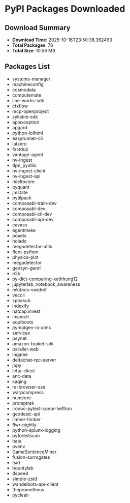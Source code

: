 # PyPI Packages Downloaded

## Download Summary
- **Download Time**: 2025-10-16T23:50:38.362493
- **Total Packages**: 78
- **Total Size**: 10.56 MB

## Packages List
- systems-manager
- machineconfig
- cosmodata
- computemate
- line-works-sdk
- ctxflow
- mcp-openproject
- syllable-sdk
- apiexception
- apgard
- python-lolhtml
- easyrunner-cli
- latzero
- fastdup
- vantage-agent
- nv-ingest
- dpn_pyutils
- nv-ingest-client
- nv-ingest-api
- mieltocore
- byquant
- jmstate
- pytilpack
- composabl-train-dev
- composabl-dev
- composabl-cli-dev
- composabl-api-dev
- cavass
- agentmake
- posets
- holado
- megadetector-utils
- fleet-python
- physics-plot
- megadetector
- gensyn-genrl
- e2b
- py-dict-comparing-xethhung12
- jupyterlab_notebook_awareness
- mkdocs-vwidref
- vecoli
- speakub
- indexify
- natcap.invest
- inspectr
- equiboots
- pymatgen-io-aims
- servicex
- psynet
- amazon-braket-sdk
- parallel-web
- ingame
- deltachat-rpc-server
- jbpy
- letta-client
- anc-data
- kaqing
- re-browser-use
- warpcompress
- numcore
- promptrek
- ironoc-pytest-conor-heffron
- geodesic-api
- limber-timber
- flwr-nightly
- python-splunk-logging
- pyforestscan
- hata
- pvenv
- GameSentenceMiner
- fusion-surrogates
- tsid
- bountylab
- dspeed
- simple-zstd
- wandelbots-api-client
- theprometheus
- pyclean
